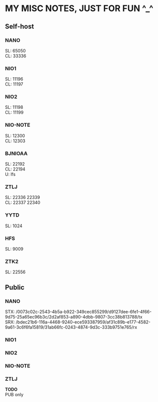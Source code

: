 # MY MISC NOTES, JUST FOR FUN ^_^
## Self-host
### NANO
SL: 65050  
CL: 33336
### NIO1
SL: 11196  
CL: 11197
### NIO2
SL: 11198  
CL: 11199
### NIO-NOTE
SL: 12300  
CL: 12303
### BJNIOAA
SL: 22192  
CL: 22194  
U: lfs
### ZTLJ
SL: 22336 22339  
CL: 22337 22340
### YYTD
SL: 1024
### HFS
SL: 9009
### ZTK2
SL: 22556

## Public
### NANO
STX: /0073c02c-2543-4b5a-b922-349cec855299/d9127dee-6fe1-4f66-9d75-25a65ec96b3c/2d2af853-a890-4dbb-9807-3cc38b813788/tx  
SRX: /bdec21b6-116a-4468-9240-ece593387959/af31c89b-e177-4582-9a61-3c6f6fa15819/31ab66fc-0243-4874-9d3c-333b9751e765/rx
### NIO1
### NIO2
### NIO-NOTE
### ZTLJ
**TODO**  
PUB only
